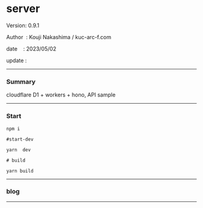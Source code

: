 ﻿# server

 Version: 0.9.1

 Author  : Kouji Nakashima / kuc-arc-f.com

 date    : 2023/05/02 

 update  :

***
### Summary

cloudflare D1 + workers + hono, API sample

***
### Start

```
npm i

#start-dev

yarn  dev

# build

yarn build
```

***
### blog

***

